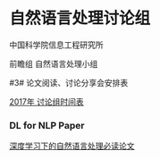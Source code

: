 # 自然语言处理讨论组

中国科学院信息工程研究所

前瞻组 自然语言处理小组

#3# 论文阅读、讨论分享会安排表

 [2017年 讨论组时间表](https://github.com/XingLuxi/NLP-Paper-Reading-Schedule/blob/master/2017-Schedule-1.md) 
### DL for NLP Paper
[深度学习下的自然语言处理必读论文](https://github.com/XingLuxi/NLP-Paper-Reading-Schedule/blob/master/dl-for-nlp-paper.md) 

